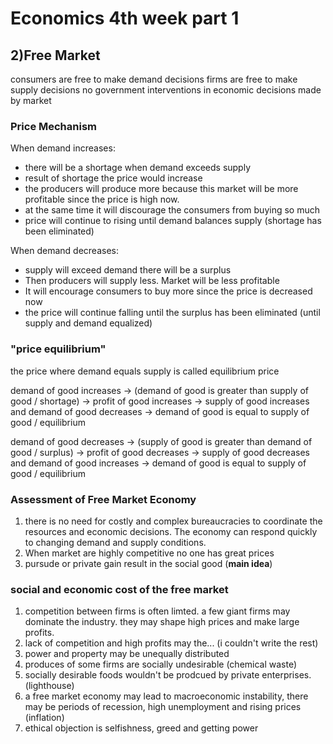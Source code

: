 # Economics 4th week part 1

## 2)Free Market

consumers are free to make demand decisions
firms are free to make supply decisions
no government interventions in economic decisions made by market

### Price Mechanism

When demand increases:

- there will be a shortage when demand exceeds supply
- result of shortage the price would increase
- the producers will produce more because this market will be more profitable since the price is high now.
- at the same time it will discourage the consumers from buying so much
- price will continue to rising until demand balances supply (shortage has been eliminated)

When demand decreases:

- supply will exceed demand there will be a surplus
- Then producers will supply less. Market will be less profitable
- It will encourage consumers to buy more since the price is decreased now
- the price will continue falling until the surplus has been eliminated (until supply and demand equalized)



### "price equilibrium"

the price where demand equals supply is called equilibrium price

demand of good increases -> (demand of good is greater than supply of good / shortage) -> profit of good increases -> supply of good increases and demand of good decreases -> demand of good is equal to supply of good / equilibrium

demand of good decreases -> (supply of good is greater than demand of good / surplus) -> profit of good decreases -> supply of good decreases and demand of good increases -> demand of good is equal to supply of good / equilibrium

### Assessment of Free Market Economy

1) there is no need for costly and complex bureaucracies to coordinate the resources and economic decisions. The economy can respond quickly to changing demand and supply conditions.
2) When market are highly competitive no one has great prices
3) pursude or private gain result in the social good (**main idea**)

### social and economic cost of the free market

1) competition between firms is often limted. a few giant firms may dominate the industry. they may shape high prices and make large profits.
2) lack of competition and high profits may the... (i couldn't write the rest)
3) power and property may be unequally distributed
4) produces of some firms are socially undesirable (chemical waste)
5) socially desirable foods wouldn't be prodcued by private enterprises. (lighthouse)
6) a free market economy may lead to  macroeconomic instability, there may be periods of recession, high unemployment and rising prices (inflation)
7) ethical objection is selfishness, greed and getting power 